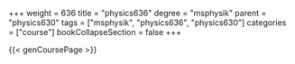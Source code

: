 +++
weight = 636
title = "physics636"
degree = "msphysik"
parent = "physics630"
tags = ["msphysik", "physics636", "physics630"]
categories = ["course"]
bookCollapseSection = false
+++

{{< genCoursePage >}}
